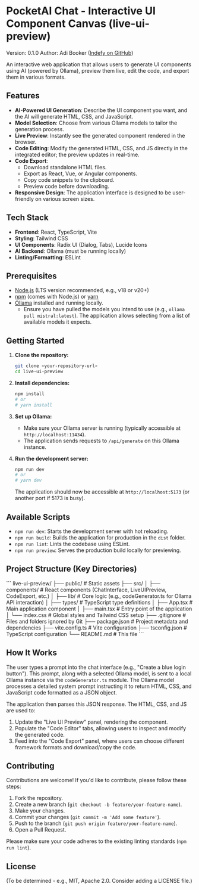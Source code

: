 # PocketAI Chat - Interactive UI Component Canvas (live-ui-preview)

Version: 0.1.0
Author: Adi Booker ([Indefy on GitHub](https://github.com/Indefy))

An interactive web application that allows users to generate UI components using AI (powered by Ollama), preview them live, edit the code, and export them in various formats.

## Features

*   **AI-Powered UI Generation**: Describe the UI component you want, and the AI will generate HTML, CSS, and JavaScript.
*   **Model Selection**: Choose from various Ollama models to tailor the generation process.
*   **Live Preview**: Instantly see the generated component rendered in the browser.
*   **Code Editing**: Modify the generated HTML, CSS, and JS directly in the integrated editor; the preview updates in real-time.
*   **Code Export**:
    *   Download standalone HTML files.
    *   Export as React, Vue, or Angular components.
    *   Copy code snippets to the clipboard.
    *   Preview code before downloading.
*   **Responsive Design**: The application interface is designed to be user-friendly on various screen sizes.

## Tech Stack

*   **Frontend**: React, TypeScript, Vite
*   **Styling**: Tailwind CSS
*   **UI Components**: Radix UI (Dialog, Tabs), Lucide Icons
*   **AI Backend**: Ollama (must be running locally)
*   **Linting/Formatting**: ESLint

## Prerequisites

*   [Node.js](https://nodejs.org/) (LTS version recommended, e.g., v18 or v20+)
*   [npm](https://www.npmjs.com/) (comes with Node.js) or [yarn](https://yarnpkg.com/)
*   [Ollama](https://ollama.ai/) installed and running locally.
    *   Ensure you have pulled the models you intend to use (e.g., `ollama pull mistral:latest`). The application allows selecting from a list of available models it expects.

## Getting Started

1.  **Clone the repository:**
    ```bash
    git clone <your-repository-url>
    cd live-ui-preview
    ```

2.  **Install dependencies:**
    ```bash
    npm install
    # or
    # yarn install
    ```

3.  **Set up Ollama:**
    *   Make sure your Ollama server is running (typically accessible at `http://localhost:11434`).
    *   The application sends requests to `/api/generate` on this Ollama instance.

4.  **Run the development server:**
    ```bash
    npm run dev
    # or
    # yarn dev
    ```
    The application should now be accessible at `http://localhost:5173` (or another port if 5173 is busy).

## Available Scripts

*   `npm run dev`: Starts the development server with hot reloading.
*   `npm run build`: Builds the application for production in the `dist` folder.
*   `npm run lint`: Lints the codebase using ESLint.
*   `npm run preview`: Serves the production build locally for previewing.

## Project Structure (Key Directories)

\`\`\`
live-ui-preview/
├── public/              # Static assets
├── src/
│   ├── components/      # React components (ChatInterface, LiveUIPreview, CodeExport, etc.)
│   ├── lib/             # Core logic (e.g., codeGenerator.ts for Ollama API interaction)
│   ├── types/           # TypeScript type definitions
│   ├── App.tsx          # Main application component
│   ├── main.tsx         # Entry point of the application
│   └── index.css        # Global styles and Tailwind CSS setup
├── .gitignore           # Files and folders ignored by Git
├── package.json         # Project metadata and dependencies
├── vite.config.ts       # Vite configuration
├── tsconfig.json        # TypeScript configuration
└── README.md            # This file
\`\`\`

## How It Works

The user types a prompt into the chat interface (e.g., "Create a blue login button"). This prompt, along with a selected Ollama model, is sent to a local Ollama instance via the `codeGenerator.ts` module. The Ollama model processes a detailed system prompt instructing it to return HTML, CSS, and JavaScript code formatted as a JSON object.

The application then parses this JSON response. The HTML, CSS, and JS are used to:
1.  Update the "Live UI Preview" panel, rendering the component.
2.  Populate the "Code Editor" tabs, allowing users to inspect and modify the generated code.
3.  Feed into the "Code Export" panel, where users can choose different framework formats and download/copy the code.

## Contributing

Contributions are welcome! If you'd like to contribute, please follow these steps:
1. Fork the repository.
2. Create a new branch (`git checkout -b feature/your-feature-name`).
3. Make your changes.
4. Commit your changes (`git commit -m 'Add some feature'`).
5. Push to the branch (`git push origin feature/your-feature-name`).
6. Open a Pull Request.

Please make sure your code adheres to the existing linting standards (`npm run lint`).

## License

(To be determined - e.g., MIT, Apache 2.0. Consider adding a LICENSE file.) 